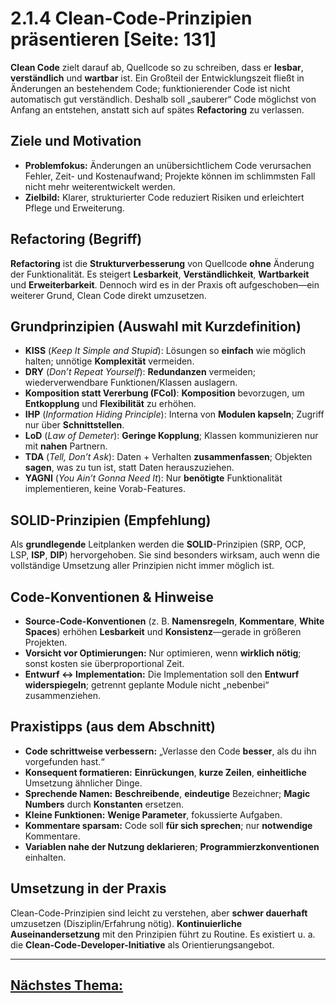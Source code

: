 # 2.1.4 Clean-Code-Prinzipien präsentieren [Seite: 131]

**Clean Code** zielt darauf ab, Quellcode so zu schreiben, dass er **lesbar**, **verständlich** und **wartbar** ist. Ein Großteil der Entwicklungszeit fließt in Änderungen an bestehendem Code; funktionierender Code ist nicht automatisch gut verständlich. Deshalb soll „sauberer“ Code möglichst von Anfang an entstehen, anstatt sich auf spätes **Refactoring** zu verlassen. 

## Ziele und Motivation

* **Problemfokus:** Änderungen an unübersichtlichem Code verursachen Fehler, Zeit- und Kostenaufwand; Projekte können im schlimmsten Fall nicht mehr weiterentwickelt werden.
* **Zielbild:** Klarer, strukturierter Code reduziert Risiken und erleichtert Pflege und Erweiterung. 

## Refactoring (Begriff)

**Refactoring** ist die **Strukturverbesserung** von Quellcode **ohne** Änderung der Funktionalität. Es steigert **Lesbarkeit**, **Verständlichkeit**, **Wartbarkeit** und **Erweiterbarkeit**. Dennoch wird es in der Praxis oft aufgeschoben—ein weiterer Grund, Clean Code direkt umzusetzen. 

## Grundprinzipien (Auswahl mit Kurzdefinition)

* **KISS** (*Keep It Simple and Stupid*): Lösungen so **einfach** wie möglich halten; unnötige **Komplexität** vermeiden. 
* **DRY** (*Don’t Repeat Yourself*): **Redundanzen** vermeiden; wiederverwendbare Funktionen/Klassen auslagern. 
* **Komposition statt Vererbung (FCoI)**: **Komposition** bevorzugen, um **Entkopplung** und **Flexibilität** zu erhöhen. 
* **IHP** (*Information Hiding Principle*): Interna von **Modulen kapseln**; Zugriff nur über **Schnittstellen**. 
* **LoD** (*Law of Demeter*): **Geringe Kopplung**; Klassen kommunizieren nur mit **nahen** Partnern. 
* **TDA** (*Tell, Don’t Ask*): Daten + Verhalten **zusammenfassen**; Objekten **sagen**, was zu tun ist, statt Daten herauszuziehen. 
* **YAGNI** (*You Ain’t Gonna Need It*): Nur **benötigte** Funktionalität implementieren, keine Vorab-Features. 

## SOLID-Prinzipien (Empfehlung)

Als **grundlegende** Leitplanken werden die **SOLID**-Prinzipien (SRP, OCP, LSP, **ISP**, **DIP**) hervorgehoben. Sie sind besonders wirksam, auch wenn die vollständige Umsetzung aller Prinzipien nicht immer möglich ist. 

## Code-Konventionen & Hinweise

* **Source-Code-Konventionen** (z. B. **Namensregeln**, **Kommentare**, **White Spaces**) erhöhen **Lesbarkeit** und **Konsistenz**—gerade in größeren Projekten. 
* **Vorsicht vor Optimierungen:** Nur optimieren, wenn **wirklich nötig**; sonst kosten sie überproportional Zeit. 
* **Entwurf ↔ Implementation:** Die Implementation soll den **Entwurf** **widerspiegeln**; getrennt geplante Module nicht „nebenbei“ zusammenziehen. 

## Praxistipps (aus dem Abschnitt)

* **Code schrittweise verbessern:** „Verlasse den Code **besser**, als du ihn vorgefunden hast.“
* **Konsequent formatieren:** **Einrückungen**, **kurze Zeilen**, **einheitliche** Umsetzung ähnlicher Dinge.
* **Sprechende Namen:** **Beschreibende**, **eindeutige** Bezeichner; **Magic Numbers** durch **Konstanten** ersetzen.
* **Kleine Funktionen:** **Wenige Parameter**, fokussierte Aufgaben.
* **Kommentare sparsam:** Code soll **für sich sprechen**; nur **notwendige** Kommentare.
* **Variablen nahe der Nutzung deklarieren**; **Programmierzkonventionen** einhalten. 

## Umsetzung in der Praxis

Clean-Code-Prinzipien sind leicht zu verstehen, aber **schwer dauerhaft** umzusetzen (Disziplin/Erfahrung nötig). **Kontinuierliche Auseinandersetzung** mit den Prinzipien führt zu Routine. Es existiert u. a. die **Clean-Code-Developer-Initiative** als Orientierungsangebot.


---

## [Nächstes Thema:](../2.2_Datenstrukturen_von_Softwarekomponenten_planen_und_implementieren/)